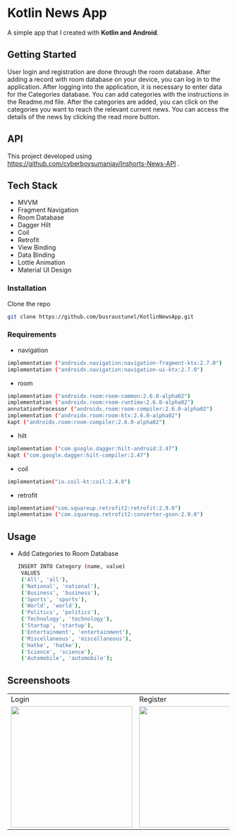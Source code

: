 # Kotlin News App

A simple app that I created with **Kotlin and Android**.

## Getting Started

User login and registration are done through the room database. After adding a record with room database on your device, you can log in to the application. After logging into the application, it is necessary to enter data for the Categories database. You can add categories with the instructions in the Readme.md file. After the categories are added, you can click on the categories you want to reach the relevant current news. You can access the details of the news by clicking the read more button.

## API

This project developed using https://github.com/cyberboysumanjay/Inshorts-News-API .

## Tech Stack

- MVVM
- Fragment Navigation
- Room Database
- Dagger Hilt
- Coil
- Retrofit
- View Binding
- Data Binding
- Lottie Animation
- Material UI Design

### Installation

Clone the repo
   ```sh
   git clone https://github.com/busraustunel/KotlinNewsApp.git
   ```

### Requirements

  * navigation
  ```sh
  implementation ("androidx.navigation:navigation-fragment-ktx:2.7.0")
  implementation ("androidx.navigation:navigation-ui-ktx:2.7.0")
  ```

  * room
  ```sh
  implementation ("androidx.room:room-common:2.6.0-alpha02")
  implementation ("androidx.room:room-runtime:2.6.0-alpha02")
  annotationProcessor ("androidx.room:room-compiler:2.6.0-alpha02")
  implementation ("androidx.room:room-ktx:2.6.0-alpha02")
  kapt ("androidx.room:room-compiler:2.6.0-alpha02")
  ```

  * hilt
  ```sh
  implementation ("com.google.dagger:hilt-android:2.47")
  kapt ("com.google.dagger:hilt-compiler:2.47")
  ```

  * coil
  ```sh
  implementation("io.coil-kt:coil:2.4.0")
  ```

   * retrofit
  ```sh
  implementation("com.squareup.retrofit2:retrofit:2.9.0")
  implementation ("com.squareup.retrofit2:converter-gson:2.9.0")
  ```

## Usage

- Add Categories to Room Database
   ```sh
   INSERT INTO Category (name, value)
    VALUES
    ('All', 'all'),
    ('National', 'national'),
    ('Business', 'business'),
    ('Sports', 'sports'),
    ('World', 'world'),
    ('Politics', 'politics'),
    ('Technology', 'technology'),
    ('Startup', 'startup'),
    ('Entertainment', 'entertainment'),
    ('Miscellaneous', 'miscellaneous'),
    ('Hatke', 'hatke'),
    ('Science', 'science'),
    ('Automobile', 'automobile');
    ```

## Screenshoots

<table>
  <tr>
    <td>Login</td>
     <td>Register</td>
     <td>Categories</td>
     <td>News</td>
     <td>Read More</td>
  <tr>
    <td><img src="app/src/main/res/drawable/one.png" width="275" ></td>
    <td><img src="app/src/main/res/drawable/two.png" width="275" ></td>
    <td><img src="app/src/main/res/drawable/three.png" width="275"></td>
     <td><img src="app/src/main/res/drawable/four.png" width="275" ></td>
    <td><img src="app/src/main/res/drawable/five.png" width="275"></td>
 </table>





